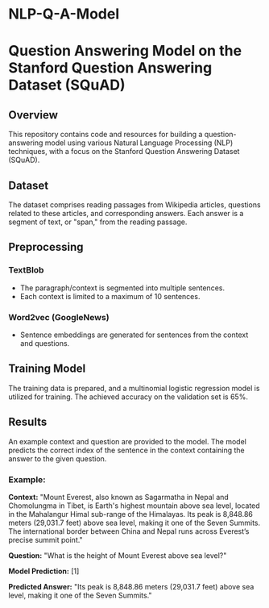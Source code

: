 # NLP-Q-A-Model
# Question Answering Model on the Stanford Question Answering Dataset (SQuAD)

## Overview

This repository contains code and resources for building a question-answering model using various Natural Language Processing (NLP) techniques, with a focus on the Stanford Question Answering Dataset (SQuAD).

## Dataset

The dataset comprises reading passages from Wikipedia articles, questions related to these articles, and corresponding answers. Each answer is a segment of text, or "span," from the reading passage.

## Preprocessing

### TextBlob

- The paragraph/context is segmented into multiple sentences.
- Each context is limited to a maximum of 10 sentences.

### Word2vec (GoogleNews)

- Sentence embeddings are generated for sentences from the context and questions.

## Training Model

The training data is prepared, and a multinomial logistic regression model is utilized for training. The achieved accuracy on the validation set is 65%.

## Results

An example context and question are provided to the model. The model predicts the correct index of the sentence in the context containing the answer to the given question.

### Example:

**Context:** "Mount Everest, also known as Sagarmatha in Nepal and Chomolungma in Tibet, is Earth's highest mountain above sea level, located in the Mahalangur Himal sub-range of the Himalayas. Its peak is 8,848.86 meters (29,031.7 feet) above sea level, making it one of the Seven Summits. The international border between China and Nepal runs across Everest’s precise summit point."

**Question:** "What is the height of Mount Everest above sea level?"

**Model Prediction:** [1]

**Predicted Answer:** "Its peak is 8,848.86 meters (29,031.7 feet) above sea level, making it one of the Seven Summits."

